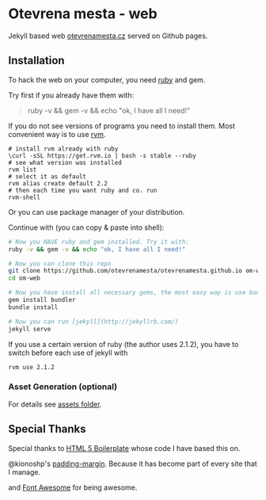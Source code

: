 # Otevrena mesta - web

Jekyll based web [otevrenamesta.cz](www.otevrenamesta.cz) served on Github pages.

## Installation

To hack the web on your computer, you need [ruby](https://www.ruby-lang.org/en/) and gem.

Try first if you already have them with:

> ruby -v && gem -v && echo "ok, I have all I need!"

If you do not see versions of programs you need to install them.
Most convenient way is to use [rvm](https://rvm.io/rvm/install).

```
# install rvm already with ruby
\curl -sSL https://get.rvm.io | bash -s stable --ruby
# see what version was installed
rvm list
# select it as default
rvm alias create default 2.2
# then each time you want ruby and co. run
rvm-shell
```
Or you can use package manager of your distribution.

Continue with (you can copy & paste into shell):

```bash
# Now you HAVE ruby and gem installed. Try it with:
ruby -v && gem -v && echo "ok, I have all I need!"

# Now you can clone this repo
git clone https://github.com/otevrenamesta/otevrenamesta.github.io om-web
cd om-web

# Now you have install all necessary gems, the most easy way is use bundler
gem install bundler
bundle install

# Now you can run [jekyll](http://jekyllrb.com/)
jekyll serve
```

If you use a certain version of ruby (the author uses 2.1.2), you have to switch
before each use of jekyll with

    rvm use 2.1.2

### Asset Generation (optional)

For details see [assets folder](_assets).

## Special Thanks

Special thanks to <a href="https://github.com/h5bp/html5-boilerplate">HTML 5 Boilerplate</a> whose code I have based this on.

@kionoshp's <a href="https://github.com/kianoshp/SASS-CSS-Boilerplate">padding-margin</a>. Because it has become part of every site that I manage.

and <a href="http://fortawesome.github.io/Font-Awesome/">Font Awesome</a> for being awesome.
